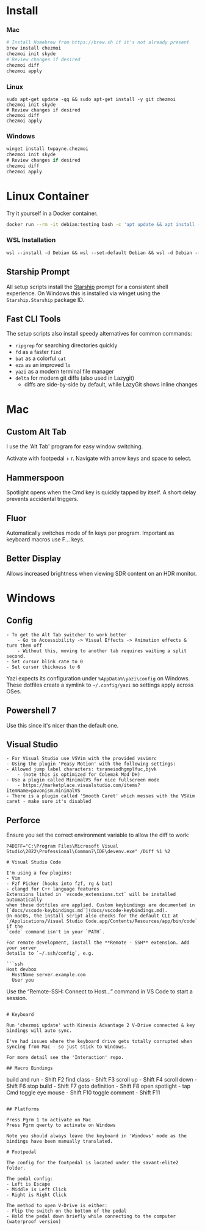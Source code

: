 # Install

### Mac

```sh
# Install Homebrew from https://brew.sh if it's not already present
brew install chezmoi
chezmoi init skyde
# Review changes if desired
chezmoi diff
chezmoi apply
```

### Linux

```
sudo apt-get update -qq && sudo apt-get install -y git chezmoi
chezmoi init skyde
# Review changes if desired
chezmoi diff
chezmoi apply
```

### Windows

```ps
winget install twpayne.chezmoi
chezmoi init skyde
# Review changes if desired
chezmoi diff
chezmoi apply
```

# Linux Container

Try it yourself in a Docker container.

```sh
docker run --rm -it debian:testing bash -c 'apt update && apt install -y git chezmoi && chezmoi init skyde && chezmoi diff && chezmoi apply && exec bash'
```

### WSL Installation

```ps
wsl --install -d Debian && wsl --set-default Debian && wsl -d Debian -- bash -lc 'sudo sed -i "s/bookworm/trixie/g" /etc/apt/sources.list && sudo apt update && sudo apt full-upgrade -y && sudo apt install -y chezmoi && chezmoi init skyde && chezmoi diff && chezmoi apply'
```

## Starship Prompt

All setup scripts install the [Starship](https://starship.rs) prompt for a consistent shell experience.
On Windows this is installed via winget using the `Starship.Starship` package ID.

## Fast CLI Tools

The setup scripts also install speedy alternatives for common commands:

- `ripgrep` for searching directories quickly
- `fd` as a faster `find`
- `bat` as a colorful `cat`
- `eza` as an improved `ls`
- `yazi` as a modern terminal file manager
- `delta` for modern git diffs (also used in Lazygit)
  - diffs are side-by-side by default, while LazyGit shows inline changes

# Mac

## Custom Alt Tab

I use the 'Alt Tab' program for easy window switching.

Activate with footpedal + r. Navigate with arrow keys and space to select.

## Hammerspoon

Spotlight opens when the Cmd key is quickly tapped by itself. A short delay prevents accidental triggers.

## Fluor

Automatically switches mode of fn keys per program. Important as keyboard macros use F... keys.

## Better Display

Allows increased brightness when viewing SDR content on an HDR monitor.

# Windows

## Config

```
- To get the Alt Tab switcher to work better
    - Go to Accessibility -> Visual Effects -> Animation effects & turn them off
    - Without this, moving to another tab requires waiting a split second.
- Set cursor blink rate to 0
- Set cursor thickness to 6
```

Yazi expects its configuration under `%AppData%\yazi\config` on Windows. These dotfiles create a symlink to `~/.config/yazi` so settings apply across OSes.

## Powershell 7

Use this since it's nicer than the default one.

## Visual Studio

```
- For Visual Studio use VSVim with the provided vsvimrc
- Using the plugin 'Peasy Motion' with the following settings:
- Allowed jump label characters: tsraneiodhgmplfuc,bjvk
    - (note this is optimized for Colemak Mod DH)
- Use a plugin called MinimalVS for nice fullscreen mode
    - https://marketplace.visualstudio.com/items?itemName=pavonism.minimalVS
- There is a plugin called 'Smooth Caret' which messes with the VSVim caret - make sure it's disabled
```

## Perforce

Ensure you set the correct environment variable to allow the diff to work:

````
P4DIFF="C:\Program Files\Microsoft Visual Studio\2022\Professional\Common7\IDE\devenv.exe" /Diff %1 %2

# Visual Studio Code

I'm using a few plugins:
- Vim
- Fzf Picker (hooks into fzf, rg & bat)
- clangd for C++ language features
Extensions listed in `vscode_extensions.txt` will be installed automatically
when these dotfiles are applied. Custom keybindings are documented in
[`docs/vscode-keybindings.md`](docs/vscode-keybindings.md).
On macOS, the install script also checks for the default CLI at
`/Applications/Visual Studio Code.app/Contents/Resources/app/bin/code` if the
`code` command isn't in your `PATH`.

For remote development, install the **Remote - SSH** extension. Add your server
details to `~/.ssh/config`, e.g.

```ssh
Host devbox
  HostName server.example.com
  User you
````

Use the “Remote-SSH: Connect to Host…” command in VS Code to start a session.

```

# Keyboard

Run 'chezmoi update' with Kinesis Advantage 2 V-Drive connected & key bindings will auto sync.

I've had issues where the keyboard drive gets totally corrupted when syncing from Mac - so just stick to Windows.

For more detail see the 'Interaction' repo.

## Macro Bindings

```

build and run - Shift F2
find class - Shift F3
scroll up - Shift F4
scroll down - Shift F6
stop build - Shift F7
goto definition - Shift F8
open spotlight - tap Cmd
toggle eye mouse - Shift F10
toggle comment - Shift F11

```

## Platforms

Press Pgrm 1 to activate on Mac
Press Pgrm qwerty to activate on Windows

Note you should always leave the keyboard in 'Windows' mode as the bindings have been manually translated.

# Footpedal

The config for the footpedal is located under the savant-elite2 folder.

The pedal config:
- Left is Escape
- Middle is Left Click
- Right is Right Click

The method to open V-Drive is either:
- Flip the switch on the bottom of the pedal
- Hold the pedal down briefly while connecting to the computer (waterproof version)
```
